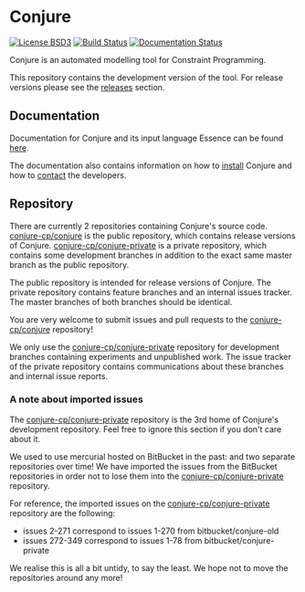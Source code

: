 
# Conjure

[![License BSD3](https://img.shields.io/badge/license-BSD3-brightgreen.svg)](http://opensource.org/licenses/BSD-3-Clause)
[![Build Status](https://travis-ci.org/conjure-cp/conjure.svg?branch=master)](https://travis-ci.org/conjure-cp/conjure)
[![Documentation Status](https://readthedocs.org/projects/conjure/badge/?version=latest)](https://conjure.readthedocs.io)

Conjure is an automated modelling tool for Constraint Programming.

This repository contains the development version of the tool.
For release versions please see the [releases](https://github.com/conjure-cp/conjure/releases) section.

## Documentation

Documentation for Conjure and its input language Essence can be found [here](http://conjure.readthedocs.io).

The documentation also contains information on
how to [install](http://conjure.readthedocs.io/en/latest/installation.html) Conjure and
how to [contact](http://conjure.readthedocs.io/en/latest/contact.html) the developers.

## Repository

There are currently 2 repositories containing Conjure's source code.
[conjure-cp/conjure](http://www.github.com/conjure-cp/conjure) is the public repository, which contains release versions of Conjure.
[conjure-cp/conjure-private](http://www.github.com/conjure-cp/conjure-private) is a private repository, which contains some development branches in addition to the exact same master branch as the public repository.

The public repository is intended for release versions of Conjure.
The private repository contains feature branches and an internal issues tracker.
The master branches of both branches should be identical.

You are very welcome to submit issues and pull requests to the [conjure-cp/conjure](http://www.github.com/conjure-cp/conjure) repository!

We only use the [conjure-cp/conjure-private](http://www.github.com/conjure-cp/conjure-private) repository for development branches containing experiments and unpublished work.
The issue tracker of the private repository contains communications about these branches and internal issue reports.

### A note about imported issues

The [conjure-cp/conjure-private](http://www.github.com/conjure-cp/conjure-private) repository is the 3rd home of Conjure's development repository.
Feel free to ignore this section if you don't care about it.

We used to use mercurial hosted on BitBucket in the past: and two separate repositories over time!
We have imported the issues from the BitBucket repositories in order not to lose them into the [conjure-cp/conjure-private](http://www.github.com/conjure-cp/conjure-private) repository.

For reference, the imported issues on the [conjure-cp/conjure-private](http://www.github.com/conjure-cp/conjure-private) repository are the following:

- issues 2-271 correspond to issues 1-270 from bitbucket/conjure-old
- issues 272-349 correspond to issues 1-78 from bitbucket/conjure-private

We realise this is all a bit untidy, to say the least.
We hope not to move the repositories around any more!

